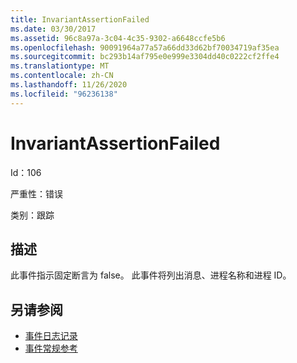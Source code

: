 ```yaml
---
title: InvariantAssertionFailed
ms.date: 03/30/2017
ms.assetid: 96c8a97a-3c04-4c35-9302-a6648ccfe5b6
ms.openlocfilehash: 90091964a77a57a66dd33d62bf70034719af35ea
ms.sourcegitcommit: bc293b14af795e0e999e3304dd40c0222cf2ffe4
ms.translationtype: MT
ms.contentlocale: zh-CN
ms.lasthandoff: 11/26/2020
ms.locfileid: "96236138"
---
```

# <a name="invariantassertionfailed"></a>InvariantAssertionFailed

Id：106  
  
 严重性：错误  
  
 类别：跟踪  
  
## <a name="description"></a>描述  

 此事件指示固定断言为 false。 此事件将列出消息、进程名称和进程 ID。  
  
## <a name="see-also"></a>另请参阅

- [事件日志记录](index.md)
- [事件常规参考](events-general-reference.md)
